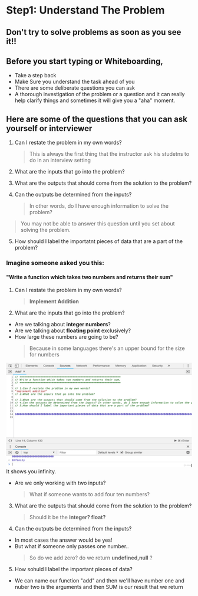 # Step1: Understand The Problem

## Don't try to solve problems as soon as you see it!!

## Before you start typing or Whiteboarding,

- Take a step back
- Make Sure you understand the task ahead of you
- There are some deliberate questions you can ask
- A thorough investigation of the problem or a question and it can really help clarify things and sometimes it will give you a "aha" moment.

## Here are some of the questions that you can ask yourself or interviewer

1. Can I restate the problem in my own words?

   > This is always the first thing that the instructor ask his studetns to do in an interview setting

2. What are the inputs that go into the problem?
3. What are the outputs that should come from the solution to the problem?
4. Can the outputs be determined from the inputs?
   > In other words, do I have enough information to solve the problem?

> You may not be able to answer this question until you set about solving the problem.

5. How should I label the importatnt pieces of data that are a part of the problem?

### Imagine someone asked you this:

#### "Write a function which takes two numbers and returns their sum"

1. Can I restate the problem in my own words?

   > **Implement Addition**

2. What are the inputs that go into the problem?

- Are we talking about **integer numbers**?
- Are we talking about **floating point** exclusively?
- How large these numbers are going to be?
  > Because in some languages there's an upper bound for the size for numbers

![Image](./images/9.jpg "objectives")
It shows you infinity.

- Are we only working with two inputs?
  > What if someone wants to add four ten numbers?

3. What are the outputs that should come from the solution to the problem?

   > Should it be the **integer? float?**

4. Can the outputs be determined from the inputs?

- In most cases the answer would be yes!
- But what if someone only passes one number..
  > So do we add zero? do we return **undefined,null** ?

5. How sohuld I label the important pieces of data?

- We can name our function "add" and then we'll have number one and nuber two is the arguments and then SUM is our result that we return
